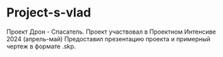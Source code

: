 # Project-s-vlad
Проект Дрон - Спасатель. Проект участвовал в Проектном Интенсиве 2024 (апрель-май)
Предоставил презентацию проекта и примерный чертеж в формате .skp.
